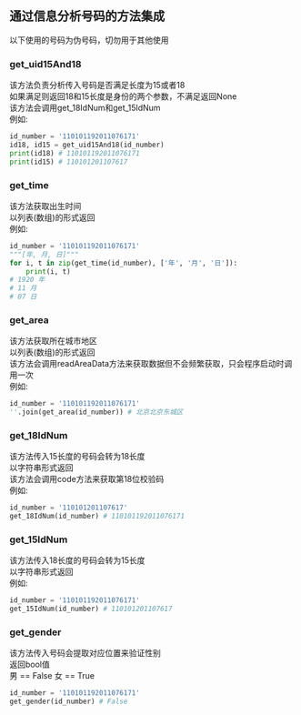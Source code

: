 ## 通过信息分析号码的方法集成
<p>以下使用的号码为伪号码，切勿用于其他使用</p>

### get_uid15And18

该方法负责分析传入号码是否满足长度为15或者18<br>
如果满足则返回18和15长度是身份的两个参数，不满足返回None<br>
该方法会调用get_18IdNum和get_15IdNum<br>
例如:

```python
id_number = '110101192011076171'
id18, id15 = get_uid15And18(id_number)
print(id18) # 110101192011076171
print(id15) # 110101201107617
```

### get_time

该方法获取出生时间<br>
以列表(数组)的形式返回<br>
例如:

```python
id_number = '110101192011076171'
"""[年, 月, 日]"""
for i, t in zip(get_time(id_number), ['年', '月', '日']):
    print(i, t)
# 1920 年
# 11 月
# 07 日
```

### get_area

该方法获取所在城市地区<br>
以列表(数组)的形式返回<br>
该方法会调用readAreaData方法来获取数据但不会频繁获取，只会程序启动时调用一次<br>
例如:

```python
id_number = '110101192011076171'
''.join(get_area(id_number)) # 北京北京东城区
```

### get_18IdNum

该方法传入15长度的号码会转为18长度<br>
以字符串形式返回<br>
该方法会调用code方法来获取第18位校验码<br>
例如:

```python
id_number = '110101201107617'
get_18IdNum(id_number) # 110101192011076171
```

### get_15IdNum

该方法传入18长度的号码会转为15长度<br>
以字符串形式返回<br>
例如:

```python
id_number = '110101192011076171'
get_15IdNum(id_number) # 110101201107617
```

### get_gender

该方法传入号码会提取对应位置来验证性别<br>
返回bool值<br>
男 == False 女 == True <br>

```python
id_number = '110101192011076171'
get_gender(id_number) # False
```
